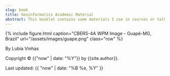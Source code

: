 ```yaml
---
slug: book
title: Geoinformatics Academic Material
abstract: This booklet contains some materials I use in courses or talks.
---
```


{% include figure.html
    caption="CBERS-4A WPM Image - Guapé-MG, Brazil"
    url="/assets/images/guape.png"
    class="row"
%}


By Lubia Vinhas

Copyright &copy; {{"now" | date: "%Y"}} by {{site.author}}.

Last updated: {{ "now" | date: "%B %e, %Y" }}
